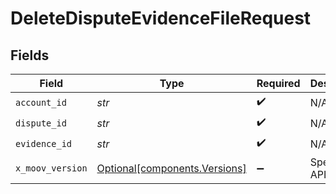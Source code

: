 # DeleteDisputeEvidenceFileRequest


## Fields

| Field                                                                | Type                                                                 | Required                                                             | Description                                                          |
| -------------------------------------------------------------------- | -------------------------------------------------------------------- | -------------------------------------------------------------------- | -------------------------------------------------------------------- |
| `account_id`                                                         | *str*                                                                | :heavy_check_mark:                                                   | N/A                                                                  |
| `dispute_id`                                                         | *str*                                                                | :heavy_check_mark:                                                   | N/A                                                                  |
| `evidence_id`                                                        | *str*                                                                | :heavy_check_mark:                                                   | N/A                                                                  |
| `x_moov_version`                                                     | [Optional[components.Versions]](../../models/components/versions.md) | :heavy_minus_sign:                                                   | Specify an API version.                                              |